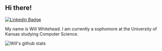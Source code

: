 <h2> Hi there!</h2>

[![Linkedin Badge](https://img.shields.io/badge/-firangizganbarli-blue?style=flat-square&logo=Linkedin&logoColor=white&link=https://www.linkedin.com/in/firangizganbarli/)](https://www.linkedin.com/in/w1lt/) 

My name is Will Whitehead. I am currently a sophomore at the University of Kansas studying Computer Science.


![Will's github stats](https://github-readme-stats.vercel.app/api?username=w1lt&hide=["issues"]&show_icons=true)
